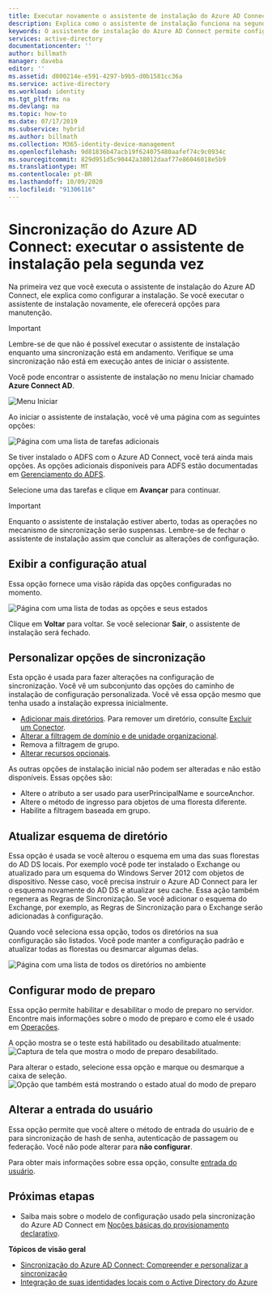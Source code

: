 ```yaml
---
title: Executar novamente o assistente de instalação do Azure AD Connect | Microsoft Docs
description: Explica como o assistente de instalação funciona na segunda vez que é executado.
keywords: O assistente de instalação do Azure AD Connect permite configurar as configurações de manutenção da segunda vez que é executado
services: active-directory
documentationcenter: ''
author: billmath
manager: daveba
editor: ''
ms.assetid: d800214e-e591-4297-b9b5-d0b1581cc36a
ms.service: active-directory
ms.workload: identity
ms.tgt_pltfrm: na
ms.devlang: na
ms.topic: how-to
ms.date: 07/17/2019
ms.subservice: hybrid
ms.author: billmath
ms.collection: M365-identity-device-management
ms.openlocfilehash: 9d81836b47acb19f624075480aafef74c9c0934c
ms.sourcegitcommit: 829d951d5c90442a38012daaf77e86046018e5b9
ms.translationtype: MT
ms.contentlocale: pt-BR
ms.lasthandoff: 10/09/2020
ms.locfileid: "91306116"
---
```

# <a name="azure-ad-connect-sync-running-the-installation-wizard-a-second-time"></a>Sincronização do Azure AD Connect: executar o assistente de instalação pela segunda vez
Na primeira vez que você executa o assistente de instalação do Azure AD Connect, ele explica como configurar a instalação. Se você executar o assistente de instalação novamente, ele oferecerá opções para manutenção.

>[!IMPORTANT]
>Lembre-se de que não é possível executar o assistente de instalação enquanto uma sincronização está em andamento.  Verifique se uma sincronização não está em execução antes de iniciar o assistente.

Você pode encontrar o assistente de instalação no menu Iniciar chamado **Azure Connect AD**.

![Menu Iniciar](./media/how-to-connect-installation-wizard/startmenu.png)

Ao iniciar o assistente de instalação, você vê uma página com as seguintes opções:

![Página com uma lista de tarefas adicionais](./media/how-to-connect-installation-wizard/additionaltasks.png)

Se tiver instalado o ADFS com o Azure AD Connect, você terá ainda mais opções. As opções adicionais disponíveis para ADFS estão documentadas em [Gerenciamento do ADFS](how-to-connect-fed-management.md#manage-ad-fs).

Selecione uma das tarefas e clique em **Avançar** para continuar.

> [!IMPORTANT]
> Enquanto o assistente de instalação estiver aberto, todas as operações no mecanismo de sincronização serão suspensas. Lembre-se de fechar o assistente de instalação assim que concluir as alterações de configuração.
>
>

## <a name="view-current-configuration"></a>Exibir a configuração atual
Essa opção fornece uma visão rápida das opções configuradas no momento.

![Página com uma lista de todas as opções e seus estados](./media/how-to-connect-installation-wizard/viewconfig.png)

Clique em **Voltar** para voltar. Se você selecionar **Sair**, o assistente de instalação será fechado.

## <a name="customize-synchronization-options"></a>Personalizar opções de sincronização
Esta opção é usada para fazer alterações na configuração de sincronização. Você vê um subconjunto das opções do caminho de instalação de configuração personalizada. Você vê essa opção mesmo que tenha usado a instalação expressa inicialmente.

* [Adicionar mais diretórios](how-to-connect-install-custom.md#connect-your-directories). Para remover um diretório, consulte [Excluir um Conector](how-to-connect-sync-service-manager-ui-connectors.md#delete).
* [Alterar a filtragem de domínio e de unidade organizacional](how-to-connect-install-custom.md#domain-and-ou-filtering).
* Remova a filtragem de grupo.
* [Alterar recursos opcionais](how-to-connect-install-custom.md#optional-features).

As outras opções de instalação inicial não podem ser alteradas e não estão disponíveis. Essas opções são:

* Altere o atributo a ser usado para userPrincipalName e sourceAnchor.
* Altere o método de ingresso para objetos de uma floresta diferente.
* Habilite a filtragem baseada em grupo.

## <a name="refresh-directory-schema"></a>Atualizar esquema de diretório
Essa opção é usada se você alterou o esquema em uma das suas florestas do AD DS locais. Por exemplo você pode ter instalado o Exchange ou atualizado para um esquema do Windows Server 2012 com objetos de dispositivo. Nesse caso, você precisa instruir o Azure AD Connect para ler o esquema novamente do AD DS e atualizar seu cache. Essa ação também regenera as Regras de Sincronização. Se você adicionar o esquema do Exchange, por exemplo, as Regras de Sincronização para o Exchange serão adicionadas à configuração.

Quando você seleciona essa opção, todos os diretórios na sua configuração são listados. Você pode manter a configuração padrão e atualizar todas as florestas ou desmarcar algumas delas.

![Página com uma lista de todos os diretórios no ambiente](./media/how-to-connect-installation-wizard/refreshschema.png)

## <a name="configure-staging-mode"></a>Configurar modo de preparo
Essa opção permite habilitar e desabilitar o modo de preparo no servidor. Encontre mais informações sobre o modo de preparo e como ele é usado em [Operações](how-to-connect-sync-staging-server.md).

A opção mostra se o teste está habilitado ou desabilitado atualmente:   
![Captura de tela que mostra o modo de preparo desabilitado.](./media/how-to-connect-installation-wizard/stagingmodecurrentstate.png)

Para alterar o estado, selecione essa opção e marque ou desmarque a caixa de seleção.  
![Opção que também está mostrando o estado atual do modo de preparo](./media/how-to-connect-installation-wizard/stagingmodeenable.png)

## <a name="change-user-sign-in"></a>Alterar a entrada do usuário
Essa opção permite que você altere o método de entrada do usuário de e para sincronização de hash de senha, autenticação de passagem ou federação. Você não pode alterar para **não configurar**.

Para obter mais informações sobre essa opção, consulte [entrada do usuário](plan-connect-user-signin.md#changing-the-user-sign-in-method).

## <a name="next-steps"></a>Próximas etapas
* Saiba mais sobre o modelo de configuração usado pela sincronização do Azure AD Connect em [Noções básicas do provisionamento declarativo](concept-azure-ad-connect-sync-declarative-provisioning.md).

**Tópicos de visão geral**

* [Sincronização do Azure AD Connect: Compreender e personalizar a sincronização](how-to-connect-sync-whatis.md)
* [Integração de suas identidades locais com o Active Directory do Azure](whatis-hybrid-identity.md)

